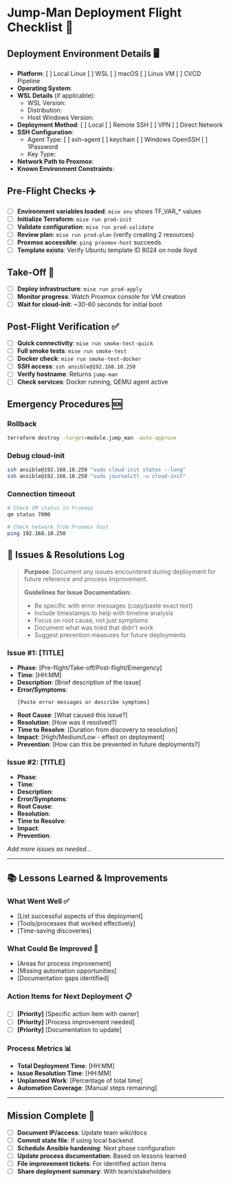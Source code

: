 # Jump-Man Deployment Flight Checklist 🚀

## Deployment Environment Details 🖥️
<!-- Document the deployment environment for troubleshooting and reproducibility -->
- **Platform**: [ ] Local Linux [ ] WSL [ ] macOS [ ] Linux VM [ ] CI/CD Pipeline
- **Operating System**: <!-- e.g., Ubuntu 20.04, Windows 11 + WSL2, macOS 14.0 -->
- **WSL Details** (if applicable):
  - WSL Version: <!-- wsl --version -->
  - Distribution: <!-- e.g., Ubuntu-20.04 -->
  - Host Windows Version: <!-- e.g., Windows 11 Pro 22H2 -->
- **Deployment Method**: [ ] Local [ ] Remote SSH [ ] VPN [ ] Direct Network
- **SSH Configuration**:
  - Agent Type: [ ] ssh-agent [ ] keychain [ ] Windows OpenSSH [ ] 1Password
  - Key Type: <!-- e.g., ed25519, rsa-4096 -->
- **Network Path to Proxmox**: <!-- e.g., Direct LAN, VPN, SSH tunnel -->
- **Known Environment Constraints**:
  <!-- e.g., Corporate firewall, WSL SSH agent issues, Network latency -->

## Pre-Flight Checks ✈️

- [ ] **Environment variables loaded**: `mise env` shows TF_VAR_* values
- [ ] **Initialize Terraform**: `mise run prod-init`
- [ ] **Validate configuration**: `mise run prod-validate`
- [ ] **Review plan**: `mise run prod-plan` (verify creating 2 resources)
- [ ] **Proxmox accessible**: `ping proxmox-host` succeeds
- [ ] **Template exists**: Verify Ubuntu template ID 8024 on node lloyd

## Take-Off 🛫

- [ ] **Deploy infrastructure**: `mise run prod-apply`
- [ ] **Monitor progress**: Watch Proxmox console for VM creation
- [ ] **Wait for cloud-init**: ~30-60 seconds for initial boot

## Post-Flight Verification ✅

- [ ] **Quick connectivity**: `mise run smoke-test-quick`
- [ ] **Full smoke tests**: `mise run smoke-test`
- [ ] **Docker check**: `mise run smoke-test-docker`
- [ ] **SSH access**: `ssh ansible@192.168.10.250`
- [ ] **Verify hostname**: Returns `jump-man`
- [ ] **Check services**: Docker running, QEMU agent active

## Emergency Procedures 🆘

### Rollback
```bash
terraform destroy -target=module.jump_man -auto-approve
```

### Debug cloud-init
```bash
ssh ansible@192.168.10.250 "sudo cloud-init status --long"
ssh ansible@192.168.10.250 "sudo journalctl -u cloud-init"
```

### Connection timeout
```bash
# Check VM status in Proxmox
qm status 7000

# Check network from Proxmox host
ping 192.168.10.250
```

## 🚨 Issues & Resolutions Log

> **Purpose**: Document any issues encountered during deployment for future reference and process improvement.
>
> **Guidelines for Issue Documentation:**
> - Be specific with error messages (copy/paste exact text)
> - Include timestamps to help with timeline analysis
> - Focus on root cause, not just symptoms
> - Document what was tried that didn't work
> - Suggest prevention measures for future deployments

### Issue #1: [TITLE]
- **Phase**: [Pre-flight/Take-off/Post-flight/Emergency]
- **Time**: [HH:MM]
- **Description**: [Brief description of the issue]
- **Error/Symptoms**:
  ```
  [Paste error messages or describe symptoms]
  ```
- **Root Cause**: [What caused this issue?]
- **Resolution**: [How was it resolved?]
- **Time to Resolve**: [Duration from discovery to resolution]
- **Impact**: [High/Medium/Low - effect on deployment]
- **Prevention**: [How can this be prevented in future deployments?]

### Issue #2: [TITLE]
- **Phase**:
- **Time**:
- **Description**:
- **Error/Symptoms**:
- **Root Cause**:
- **Resolution**:
- **Time to Resolve**:
- **Impact**:
- **Prevention**:

*Add more issues as needed...*

---

## 📚 Lessons Learned & Improvements

### What Went Well ✅
- [List successful aspects of this deployment]
- [Tools/processes that worked effectively]
- [Time-saving discoveries]

### What Could Be Improved 🔄
- [Areas for process improvement]
- [Missing automation opportunities]
- [Documentation gaps identified]

### Action Items for Next Deployment 📋
- [ ] **[Priority]** [Specific action item with owner]
- [ ] **[Priority]** [Process improvement needed]
- [ ] **[Priority]** [Documentation to update]

### Process Metrics 📊
- **Total Deployment Time**: [HH:MM]
- **Issue Resolution Time**: [HH:MM]
- **Unplanned Work**: [Percentage of total time]
- **Automation Coverage**: [Manual steps remaining]

---

## Mission Complete 🎯

- [ ] **Document IP/access**: Update team wiki/docs
- [ ] **Commit state file**: If using local backend
- [ ] **Schedule Ansible hardening**: Next phase configuration
- [ ] **Update process documentation**: Based on lessons learned
- [ ] **File improvement tickets**: For identified action items
- [ ] **Share deployment summary**: With team/stakeholders
